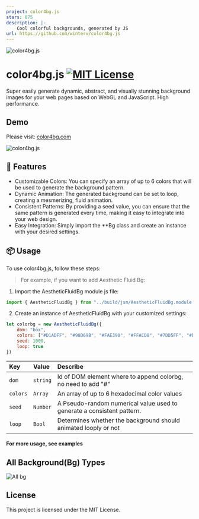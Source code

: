 ```yaml
---
project: color4bg.js
stars: 875
description: |-
    Cool colorful backgrounds, generated by JS
url: https://github.com/winterx/color4bg.js
---
```


![color4bg.js](https://color4bg.com/static/images/github/01-logo.jpg)



# color4bg.js [![MIT License](https://img.shields.io/badge/License-MIT-green.svg)](https://choosealicense.com/licenses/mit/)
Super easily generate dynamic, abstract, and visually stunning background images for your web pages based on WebGL and JavaScript. High performance.


## Demo
Please visit: [color4bg.com](https://www.color4bg.com)

![color4bg.js](https://color4bg.com/static/images/meta-og-image.jpg)


## 🚀 Features
- Customizable Colors: You can specify an array of up to 6 colors that will be used to generate the background pattern.
- Dynamic Animation: The generated background can be set to loop, creating a mesmerizing, fluid animation.
- Consistent Patterns: By providing a seed value, you can ensure that the same pattern is generated every time, making it easy to integrate into your web design.
- Easy Integration: Simply import the **Bg class and create an instance with your desired settings.


## 📦 Usage
To use color4bg.js, follow these steps:

> For example, if you want to add Aesthetic Fluid Bg:

1. Import the AestheticFluidBg module js file:
```javascript
import { AestheticFluidBg } from "../build/jsm/AestheticFluidBg.module.js"
```

2. Create an instance of AestheticFluidBg with your customized settings:
```javascript
let colorbg = new AestheticFluidBg({
    dom: "box",
    colors: ["#D1ADFF", "#98D69B", "#FAE390", "#FFACD8", "#7DD5FF", "#D1ADFF"],
    seed: 1000,
    loop: true
})
```

| Key | Value     | Describe                       |
| :-------- | :------- | :-------------------------------- |
| `dom`      | `string` | Id of DOM element where to append colorbg, no need to add "#" |
| `colors`      | `Array` | An array of up to 6 hexadecimal color values |
| `seed`      | `Number` | A Pseudo-random numerical value used to generate a  consistent pattern. |
| `loop`      | `Bool` | Determines whether the background should animated looply or not |



#### For more usage, see examples


## All Background(Bg) Types
![All bg](https://github.com/user-attachments/assets/68dd9cc9-3182-49ee-b8d5-cd6301902b6e)




## License
This project is licensed under the MIT License.

